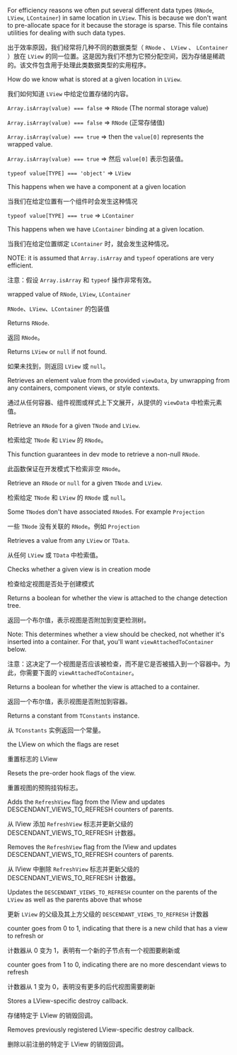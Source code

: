 For efficiency reasons we often put several different data types \(`RNode`, `LView`, `LContainer`\)
in same location in `LView`. This is because we don't want to pre-allocate space for it
because the storage is sparse. This file contains utilities for dealing with such data types.

出于效率原因，我们经常将几种不同的数据类型（ `RNode` 、 `LView` 、 `LContainer` ）放在 `LView` 的同一位置。这是因为我们不想为它预分配空间，因为存储是稀疏的。该文件包含用于处理此类数据类型的实用程序。

How do we know what is stored at a given location in `LView`.

我们如何知道 `LView` 中给定位置存储的内容。

`Array.isArray(value) === false` => `RNode` \(The normal storage value\)

`Array.isArray(value) === false` => `RNode` \(正常存储值\)

`Array.isArray(value) === true` => then the `value[0]` represents the wrapped value.

`Array.isArray(value) === true` => 然后 `value[0]` 表示包装值。

`typeof value[TYPE] === 'object'` => `LView`



This happens when we have a component at a given location

当我们在给定位置有一个组件时会发生这种情况

`typeof value[TYPE] === true` => `LContainer`



This happens when we have `LContainer` binding at a given location.

当我们在给定位置绑定 `LContainer` 时，就会发生这种情况。

NOTE: it is assumed that `Array.isArray` and `typeof` operations are very efficient.

注意：假设 `Array.isArray` 和 `typeof` 操作非常有效。

wrapped value of `RNode`, `LView`, `LContainer`

`RNode`、`LView`、`LContainer` 的包装值

Returns `RNode`.

返回 `RNode`。

Returns `LView` or `null` if not found.

如果未找到，则返回 `LView` 或 `null`。

Retrieves an element value from the provided `viewData`, by unwrapping
from any containers, component views, or style contexts.

通过从任何容器、组件视图或样式上下文展开，从提供的 `viewData` 中检索元素值。

Retrieve an `RNode` for a given `TNode` and `LView`.

检索给定 `TNode` 和 `LView` 的 `RNode`。

This function guarantees in dev mode to retrieve a non-null `RNode`.

此函数保证在开发模式下检索非空 `RNode`。

Retrieve an `RNode` or `null` for a given `TNode` and `LView`.

检索给定 `TNode` 和 `LView` 的 `RNode` 或 `null`。

Some `TNode`s don't have associated `RNode`s. For example `Projection`

一些 `TNode` 没有关联的 `RNode`。例如 `Projection`

Retrieves a value from any `LView` or `TData`.

从任何 `LView` 或 `TData` 中检索值。

Checks whether a given view is in creation mode

检查给定视图是否处于创建模式

Returns a boolean for whether the view is attached to the change detection tree.

返回一个布尔值，表示视图是否附加到变更检测树。

Note: This determines whether a view should be checked, not whether it's inserted
into a container. For that, you'll want `viewAttachedToContainer` below.

注意：这决定了一个视图是否应该被检查，而不是它是否被插入到一个容器中。为此，你需要下面的 `viewAttachedToContainer`。

Returns a boolean for whether the view is attached to a container.

返回一个布尔值，表示视图是否附加到容器。

Returns a constant from `TConstants` instance.

从 `TConstants` 实例返回一个常量。

the LView on which the flags are reset

重置标志的 LView

Resets the pre-order hook flags of the view.

重置视图的预购挂钩标志。

Adds the `RefreshView` flag from the lView and updates DESCENDANT_VIEWS_TO_REFRESH counters of
parents.

从 lView 添加 `RefreshView` 标志并更新父级的 DESCENDANT_VIEWS_TO_REFRESH 计数器。

Removes the `RefreshView` flag from the lView and updates DESCENDANT_VIEWS_TO_REFRESH counters of
parents.

从 lView 中删除 `RefreshView` 标志并更新父级的 DESCENDANT_VIEWS_TO_REFRESH 计数器。

Updates the `DESCENDANT_VIEWS_TO_REFRESH` counter on the parents of the `LView` as well as the
parents above that whose

更新 `LView` 的父级及其上方父级的 `DESCENDANT_VIEWS_TO_REFRESH` 计数器

counter goes from 0 to 1, indicating that there is a new child that has a view to refresh
or

计数器从 0 变为 1，表明有一个新的子节点有一个视图要刷新或

counter goes from 1 to 0, indicating there are no more descendant views to refresh

计数器从 1 变为 0，表明没有更多的后代视图需要刷新

Stores a LView-specific destroy callback.

存储特定于 LView 的销毁回调。

Removes previously registered LView-specific destroy callback.

删除以前注册的特定于 LView 的销毁回调。